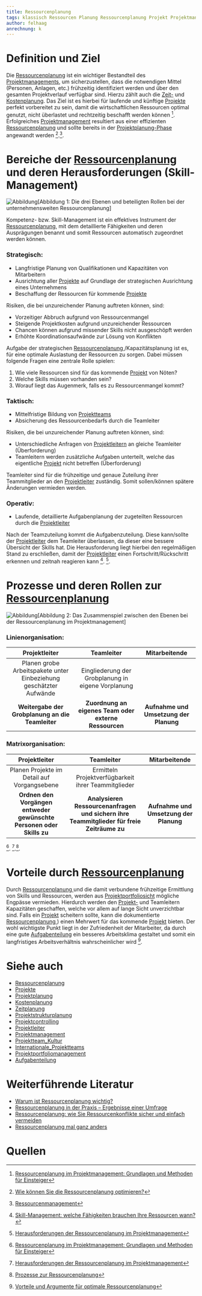 ```yaml
---
title: Ressourcenplanung
tags: klassisch Ressourcen Planung Ressourcenplanung Projekt Projektmanagement 
author: felhaag
anrechnung: k
---
```



# Definition und Ziel

Die [Ressourcenplanung](Ressourcenplanung.md) ist ein wichtiger Bestandteil des [Projektmanagements](Projektmanagement.md), um sicherzustellen, dass die notwendigen Mittel (Personen, Anlagen, etc.) frühzeitig identifiziert werden und über den gesamten Projektverlauf verfügbar sind. Hierzu zählt auch die [Zeit-](Zeitplanung.md) und [Kostenplanung](Kostenplanung.md).
Das Ziel ist es hierbei für laufende und künftige [Projekte](Projekt.md) perfekt vorbereitet zu sein, damit die wirtschaftlichen Ressourcen optimal genutzt, nicht überlastet und rechtzeitig beschafft werden können [^1]. 
Erfolgreiches [Projektmanagement](Projektmanagement.md) resultiert aus einer effizienten [Ressourcenplanung](Ressourcenplanung.md) und sollte bereits in der [Projektplanung-Phase](Projektstrukturplan.md) angewandt werden [^5].[^6].

# Bereiche der [Ressourcenplanung](Ressourcenplanung.md) und deren Herausforderungen (Skill-Management)


![Abbildung](Ressourcenplanung/Abbildung1.png)[Abbildung 1: Die drei Ebenen und beteiligten Rollen bei der unternehmensweiten Ressourcenplanung]

Kompetenz- bzw. Skill-Management ist ein effektives Instrument der [Ressourcenplanung](Ressourcenplanung.md), mit dem detaillierte Fähigkeiten und deren Ausprägungen benannt und somit Ressourcen automatisch zugeordnet werden können. 

### Strategisch: 

- Langfristige Planung von Qualifikationen und Kapazitäten von Mitarbeitern
- Ausrichtung aller [Projekte](Projekt.md) auf Grundlage der strategischen Ausrichtung eines 
  Unternehmens
-	Beschaffung der Ressourcen für kommende [Projekte](Projekt.md)

Risiken, die bei unzureichender Planung auftreten können, sind:

-	Vorzeitiger Abbruch aufgrund von Ressourcenmangel 
-	Steigende Projektkosten aufgrund unzureichender Ressourcen
-	Chancen können aufgrund missender Skills nicht ausgeschöpft werden
-	Erhöhte Koordinationsaufwände zur Lösung von Konflikten

Aufgabe der strategischen [Ressourcenplanung ](Ressourcenplanung.md)/Kapazitätsplanung ist es, für eine optimale Auslastung der Ressourcen zu sorgen. 
Dabei müssen folgende Fragen eine zentrale Rolle spielen:

1. Wie viele Ressourcen sind für das kommende [Projekt](Projekt.md) von Nöten? 
2. Welche Skills müssen vorhanden sein?
3. Worauf liegt das Augenmerk, falls es zu Ressourcenmangel kommt?

### Taktisch:

-	Mittelfristige Bildung von [Projektteams](Internationale_Projektteams.md)
-	Absicherung des Ressourcenbedarfs durch die Teamleiter

Risiken, die bei unzureichender Planung auftreten können, sind:

-	Unterschiedliche Anfragen von [Projektleitern](Projektleiter.md) an gleiche Teamleiter (Überforderung)
-	Teamleitern werden zusätzliche Aufgaben unterteilt, welche das eigentliche [Projekt](Projekt.md) nicht betreffen (Überforderung)

Teamleiter sind für die frühzeitige und genaue Zuteilung ihrer Teammitglieder an den [Projektleiter](Projektleiter.md) zuständig. Somit sollen/können spätere Änderungen vermieden werden. 

### Operativ: 

-	Laufende, detaillierte Aufgabenplanung der zugeteilten Ressourcen durch die [Projektleiter](Projektleiter.md)

Nach der Teamzuteilung kommt die Aufgabenzuteilung. Diese kann/sollte der [Projektleiter](Projektleiter.md) dem Teamleiter überlassen, da dieser eine bessere Übersicht der Skills hat.  Die Herausforderung liegt hierbei den regelmäßigen Stand zu erschließen, damit der [Projektleiter](Projektleiter.md) einen Fortschritt/Rückschritt erkennen und zeitnah reagieren kann [^2]. [^3]. 

# Prozesse und deren Rollen zur [Ressourcenplanung](Ressourcenplanung.md)

![Abbildung](Ressourcenplanung/Abbildung2.jpg)[Abbildung 2: Das Zusammenspiel zwischen den Ebenen bei der Ressourcenplanung im Projektmanagement] 

### Linienorganisation: 

|  Projektleiter  |  Teamleiter   |  Mitarbeitende  |
| :---------------: | :-------------: | :---------------: |
| Planen grobe Arbeitspakete unter Einbeziehung geschätzter Aufwände | Eingliederung der Grobplanung in eigene Vorplanung |               |
| **Weitergabe der Grobplanung an die Teamleiter** | **Zuordnung an eigenes Team oder externe Ressourcen** | **Aufnahme und Umsetzung der Planung** 

### Matrixorganisation:

|  Projektleiter  |  Teamleiter   |  Mitarbeitende  |
| :---------------: | :-------------: | :---------------: |
| Planen Projekte im Detail auf Vorgangsebene | Ermitteln Projektverfügbarkeit ihrer Teammitglieder |             |
| **Ordnen den Vorgängen entweder gewünschte Personen oder Skills zu** | **Analysieren Ressourcenanfragen und sichern ihre Teammitglieder für freie Zeiträume zu** | **Aufnahme und Umsetzung der Planung**                

[^1]. [^3].[^7].

# Vorteile durch [Ressourcenplanung](Ressourcenplanung.md)

Durch [Ressourcenplanung ](Ressourcenplanung.md) und die damit verbundene frühzeitige Ermittlung von Skills und Ressourcen, werden aus [Projektportfoliosicht](Projektportfoliomanagement.md) mögliche Engpässe vermieden. Hierdurch werden den [Projekt-](Projektleiter.md) und Teamleitern Kapazitäten geschaffen, welche vor allem auf lange Sicht unverzichtbar sind. Falls ein [Projekt](Projekt.md) scheitern sollte, kann die dokumentierte [Ressourcenplanung ](Ressourcenplanung.md)) einen Mehrwert für das kommende [Projekt](Projekt.md) bieten. Der wohl wichtigste Punkt liegt in der Zufriedenheit der Mitarbeiter, da durch eine gute [Aufgabenteilung](Aufgabenteilung.md) ein besseres Arbeitsklima gestaltet und somit ein langfristiges Arbeitsverhältnis wahrscheinlicher wird [^4].

# Siehe auch

* [Ressourcenplanung](Ressourcenplanung.md)
* [Projekte](Projekt.md)
* [Projektplanung](Projektplanung.md)
* [Kostenplanung](Kostenplanung.md)
* [Zeitplanung](Zeitplanung.md)
* [Projektstrukturplanung](Projektstrukturplan.md)
* [Projektcontrolling](Projektcontrolling.md)
* [Projektleiter](Projektleiter.md)
* [Projektmanagement](Projektmanagement.md)
* [Projektteam_Kultur](Projektteam_Kultur.md)
* [Internationale_Projektteams](Internationale_Projektteams.md)
* [Projektportfoliomanagement](Projektportfoliomanagement.md)
* [Aufgabenteilung](Aufgabenteilung.md)

# Weiterführende Literatur

* [Warum ist Ressourcenplanung wichtig?](https://www.businessinsider.de/gruenderszene/allgemein/ressourcenplanung/)
* [Ressourcenplanung in der Praxis – Ergebnisse einer Umfrage](https://www.theprojectgroup.com/blog/ressourcenplanung-in-projekten/)
* [Ressourcenplanung: wie Sie Ressourcenkonflikte sicher und einfach vermeiden](https://www.youtube.com/watch?v=1riae7dVRTc)
* [Ressourcenplanung mal ganz anders](https://www.format-d.com/de/studio/wandplaner.html)

# Quellen

[^1]: [Ressourcenplanung im Projektmanagement: Grundlagen und Methoden für Einsteiger](https://www.theprojectgroup.com/blog/ressourcenplanung-im-projektmanagement/#Kapitel4)

[^2]: [Skill-Management: welche Fähigkeiten brauchen Ihre Ressourcen wann?](https://www.theprojectgroup.com/blog/skill-management/)

[^3]: [Herausforderungen der Ressourcenplanung im Projektmanagement](https://www.theprojectgroup.com/blog/herausforderungen-der-ressourcenplanung/)

[^4]: [Vorteile und Argumente für optimale Ressourcenplanung](https://www.projektassistenz-blog.de/vorteile-und-argumente-fuer-optimale-ressourcenplanung/?cn-reloaded=1)

[^5]: [Wie können Sie die Ressourcenplanung optimieren?](https://www.appvizer.de/magazin/organisation-planung/projektmanagement/ressourcenplanung)

[^6]: [Ressourcenmanagement](https://de.wikipedia.org/wiki/Ressourcenmanagement)

[^7]: [Prozesse zur Ressourcenplanung](https://www.theprojectgroup.com/blog/prozesse-zur-ressourcenplanung/)
